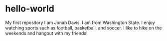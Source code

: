 # hello-world
My first repository
I am Jonah Davis. I am from Washington State. I enjoy watching sports such as football, basketball, and soccer. I like to hike on the weekends and hangout with my friends!
